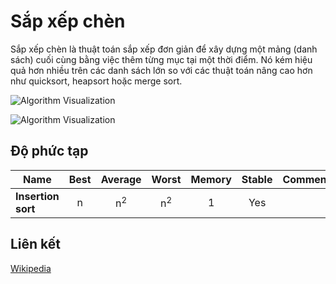 # Sắp xếp chèn

Sắp xếp chèn là thuật toán sắp xếp đơn giản để xây dựng một mảng (danh sách) cuối cùng bằng việc thêm từng mục tại một thời điểm. Nó kém hiệu quả hơn nhiều trên các danh sách lớn so với các thuật toán nâng cao hơn như quicksort, heapsort hoặc merge sort.

![Algorithm Visualization](https://upload.wikimedia.org/wikipedia/commons/4/42/Insertion_sort.gif)

![Algorithm Visualization](https://upload.wikimedia.org/wikipedia/commons/0/0f/Insertion-sort-example-300px.gif)

## Độ phức tạp

| Name                  | Best            | Average             | Worst               | Memory    | Stable    | Comments  |
| --------------------- | :-------------: | :-----------------: | :-----------------: | :-------: | :-------: | :-------- |
| **Insertion sort**    | n               | n<sup>2</sup>       | n<sup>2</sup>       | 1         | Yes       |           |

## Liên kết

[Wikipedia](https://en.wikipedia.org/wiki/Insertion_sort)